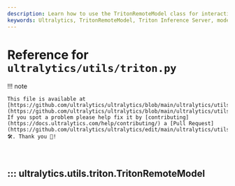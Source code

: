 ```yaml
---
description: Learn how to use the TritonRemoteModel class for interacting with remote Triton Inference Server models. Detailed guide with code examples and attributes.
keywords: Ultralytics, TritonRemoteModel, Triton Inference Server, model client, inference, remote model, machine learning, AI, Python
---
```


# Reference for `ultralytics/utils/triton.py`

!!! note

    This file is available at [https://github.com/ultralytics/ultralytics/blob/main/ultralytics/utils/triton.py](https://github.com/ultralytics/ultralytics/blob/main/ultralytics/utils/triton.py). If you spot a problem please help fix it by [contributing](https://docs.ultralytics.com/help/contributing/) a [Pull Request](https://github.com/ultralytics/ultralytics/edit/main/ultralytics/utils/triton.py) 🛠️. Thank you 🙏!

<br>

## ::: ultralytics.utils.triton.TritonRemoteModel

<br><br>

